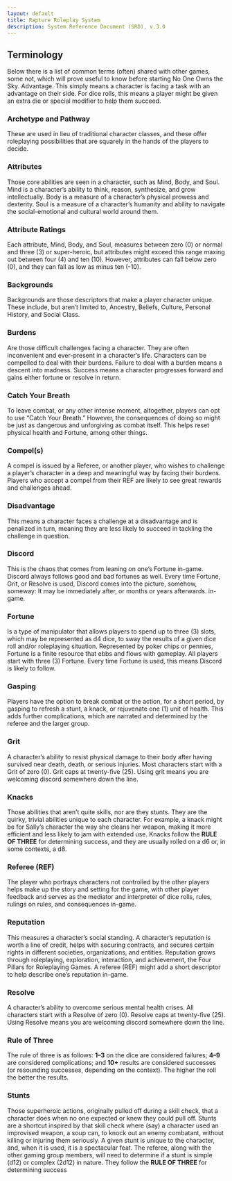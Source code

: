 ```yaml
---
layout: default
title: Rapture Roleplay System
description: System Reference Document (SRD), v.3.0
---
```


## Terminology
Below there is a list of common terms (often) shared with other games, some not, which will prove useful to know before starting No One Owns the Sky.
Advantage. This simply means a character is facing a task with an advantage on their side. For dice rolls, this means a player might be given an extra die or special modifier to help them succeed.

### Archetype and Pathway
These are used in lieu of traditional character classes, and these offer roleplaying possibilities that are squarely in the hands of the players to decide.

### Attributes
Those core abilities are seen in a character, such as Mind, Body, and Soul.
Mind is a character’s ability to think, reason, synthesize, and grow intellectually.
Body is a measure of a character’s physical prowess and dexterity.
Soul is a measure of a character’s humanity and ability to navigate the social-emotional and cultural world around them.

### Attribute Ratings
Each attribute, Mind, Body, and Soul, measures between zero (0) or normal and three (3) or super-heroic, but attributes might exceed this range maxing out between four (4) and ten (10). However, attributes can fall below zero (0), and they can fall as low as minus ten (-10). 

### Backgrounds
Backgrounds are those descriptors that make a player character unique. These include, but aren’t limited to, Ancestry, Beliefs, Culture, Personal History, and Social Class.

### Burdens
Are those difficult challenges facing a character. They are often inconvenient and ever-present in a character’s life. Characters can be compelled to deal with their burdens. Failure to deal with a burden means a descent into madness. Success means a character progresses forward and gains either fortune or resolve in return.

### Catch Your Breath
To leave combat, or any other intense moment, altogether, players can opt to use “Catch Your Breath.” However, the consequences of doing so might be just as dangerous and unforgiving as combat itself. This helps reset physical health and Fortune, among other things.

### Compel(s)
A compel is issued by a Referee, or another player, who wishes to challenge a player’s character in a deep and meaningful way by facing their burdens. Players who accept a compel from their REF are likely to see great rewards and challenges ahead.

### Disadvantage
This means a character faces a challenge at a disadvantage and is penalized in turn, meaning they are less likely to succeed in tackling the challenge in question.

### Discord
This is the chaos that comes from leaning on one’s Fortune in-game. Discord always follows good and bad fortunes as well. Every time Fortune, Grit, or Resolve is used, Discord comes into the picture, somehow, someway: It may be immediately after, or months or years afterwards. in-game.

### Fortune
Is a type of manipulator that allows players to spend up to three (3) slots, which may be represented as d4 dice, to sway the results of a given dice roll and/or roleplaying situation. Represented by poker chips or pennies, Fortune is a finite resource that ebbs and flows with gameplay. All players start with three (3) Fortune. Every time Fortune is used, this means Discord is likely to follow.

### Gasping
Players have the option to break combat or the action, for a short period, by gasping to refresh a stunt, a knack, or rejuvenate one (1) unit of health. This adds further complications, which are narrated and determined by the referee and the larger group.

### Grit
A character’s ability to resist physical damage to their body after having survived near death, death, or serious injuries. Most characters start with a Grit of zero (0). Grit caps at twenty-five (25). Using grit means you are welcoming discord somewhere down the line.

### Knacks
Those abilities that aren’t quite skills, nor are they stunts. They are the quirky, trivial abilities unique to each character. For example, a knack might be for Sally’s character the way she cleans her weapon, making it more efficient and less likely to jam with extended use. Knacks follow the **RULE OF THREE** for determining success, and they are usually rolled on a d6 or, in some contexts, a d8.

### Referee (REF)
The player who portrays characters not controlled by the other players helps make up the story and setting for the game, with other player feedback and serves as the mediator and interpreter of dice rolls, rules, rulings on rules, and consequences in-game.

### Reputation
This measures a character’s social standing. A character’s reputation is worth a line of credit, helps with securing contracts, and secures certain rights in different societies, organizations, and entities. Reputation grows through roleplaying, exploration, interaction, and achievement, the Four Pillars for Roleplaying Games. A referee (REF) might add a short descriptor to help describe one’s reputation in-game.

### Resolve
A character’s ability to overcome serious mental health crises. All characters start with a Resolve of zero (0). Resolve caps at twenty-five (25). Using Resolve means you are welcoming discord somewhere down the line.

### Rule of Three
The rule of three is as follows: **1–3** on the dice are considered failures; **4–9** are considered complications; and **10+** results are considered successes (or resounding successes, depending on the context). The higher the roll the better the results.

### Stunts
Those superheroic actions, originally pulled off during a skill check, that a character does when no one expected or knew they could pull off. Stunts are a shortcut inspired by that skill check where (say) a character used an improvised weapon, a soup can, to knock out an enemy combatant, without killing or injuring them seriously. A given stunt is unique to the character, and, when it is used, it is a spectacular feat. The referee, along with the other gaming group members, will need to determine if a stunt is simple (d12) or complex (2d12) in nature. They follow the **RULE OF THREE** for determining success
